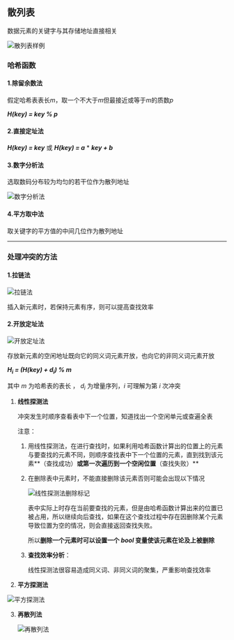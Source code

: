 ## 散列表

数据元素的关键字与其存储地址直接相关

![散列表样例](D:\笔记\数据结构\思维导图\散列表样例.png)



### 哈希函数

#### 1.除留余数法

假定哈希表表长*m*，取一个不大于*m*但最接近或等于*m*的质数*p*

***H(key) = key % p***



#### 2.直接定址法

***H(key) = key*** 或 ***H(key) = a*** * ***key + b***



#### 3.数字分析法

选取数码分布较为均匀的若干位作为散列地址

![数字分析法](D:\笔记\数据结构\思维导图\数字分析法.png)



#### 4.平方取中法

取关键字的平方值的中间几位作为散列地址



---



### 处理冲突的方法

#### 1.拉链法

![拉链法](D:\笔记\数据结构\思维导图\拉链法.png)

插入新元素时，若保持元素有序，则可以提高查找效率



#### 2.开放定址法

![开放定址法](D:\笔记\数据结构\思维导图\开放定址法.png)



存放新元素的空闲地址既向它的同义词元素开放，也向它的非同义词元素开放

***H<sub>i</sub> = (H(key) + d<sub>i</sub>) % m***

其中 *m* 为哈希表的表长 ， *d<sub>i</sub>* 为增量序列，*i* 可理解为第 *i* 次冲突 

1. **线性探测法**

   冲突发生时顺序查看表中下一个位置，知道找出一个空闲单元或查遍全表

   注意：

   1. 用线性探测法，在进行查找时，如果利用哈希函数计算出的位置上的元素与要查找的元素不同，则顺序查找表中下一个位置的元素，直到找到该元素**（查找成功）**或第一次遍历到一个空闲位置**（查找失败）**

      

   2. 在删除表中元素时，不能直接删除该元素否则可能会出现以下情况

      ![线性探测法删除标记](D:\笔记\数据结构\思维导图\线性探测法删除标记.png)

      表中实际上时存在当前要查找的元素，但是由哈希函数计算出来的位置已被占用，所以继续向后查找，如果在这个查找过程中存在因删除某个元素导致位置为空的情况，则会直接返回查找失败。

      所以**删除一个元素时可以设置一个 *bool* 变量使该元素在论及上被删除**

      

   3. **查找效率分析**：

      线性探测法很容易造成同义词、非同义词的聚集，严重影响查找效率



2. **平方探测法**

 ![平方探测法](D:\笔记\数据结构\思维导图\平方探测法.png)



3. **再散列法**

   ![再散列法](D:\笔记\数据结构\思维导图\再散列法.png)
